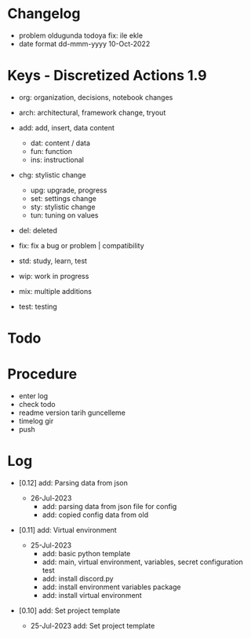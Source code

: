 # Changelog
- problem oldugunda todoya fix: ile ekle
- date format dd-mmm-yyyy 10-Oct-2022

# Keys - Discretized Actions 1.9
- org: organization, decisions, notebook changes
- arch: architectural, framework change, tryout

- add: add, insert, data content
    - dat: content / data
    - fun: function
    - ins: instructional

- chg: stylistic change
    - upg: upgrade, progress
    - set: settings change
    - sty: stylistic change
    - tun: tuning on values

- del: deleted
- fix: fix a bug or problem | compatibility

- std: study, learn, test
- wip: work in progress
- mix: multiple additions
- test: testing

# Todo

# Procedure
- enter log
- check todo
- readme version tarih guncelleme
- timelog gir
- push

# Log 
- [0.12] add: Parsing data from json
    - 26-Jul-2023
        - add: parsing data from json file for config
        - add: copied config data from old

- [0.11] add: Virtual environment
    - 25-Jul-2023 
        - add: basic python template
        - add: main, virtual environment, variables, secret configuration test
        - add: install discord.py
        - add: install environment variables package
        - add: install virtual environment

- [0.10] add: Set project template
    - 25-Jul-2023 add: Set project template

